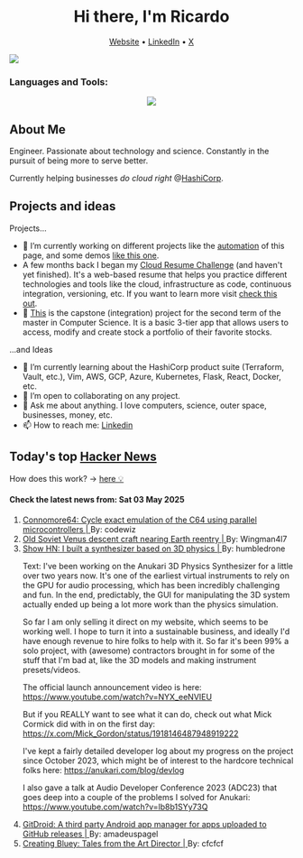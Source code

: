 
<!-- This is an HTML comment in your markdown file -->

<h1 align="center">Hi there, I'm Ricardo</h1>
<p align="center">
  <a href="https://www.ricardorompar.com">Website</a> •
  <a href="https://www.linkedin.com/in/ricardo-romero-paredes/">LinkedIn</a> •
  <a href="https://twitter.com/ricardorompar">X</a>
</p>
<img src="https://badges.pufler.dev/visits/{ricardorompar}/{ricardorompar}"/>

<h3 align="left">Languages and Tools:</h3>
<p align="center">
  <a href="https://skillicons.dev">
    <img src="https://skillicons.dev/icons?i=terraform,aws,gcp,azure,git,python,kubernetes,react,js,docker,ubuntu" />
  </a>
</p>

<h2>About Me</h2>
Engineer. Passionate about technology and science. Constantly in the pursuit of being more to serve better.

Currently helping businesses <i>do cloud right</i> @<a href="https://github.com/hashicorp">HashiCorp</a>.

<h2>Projects and ideas</h2>
Projects...
<ul>
  <li>🔭 I’m currently working on different projects like the <a href="https://github.com/ricardorompar/ricardorompar/blob/main/automate.py">automation</a> of this page, and some demos <a href="https://github.com/ricardorompar/boundary-ansible-demo">like this one</a>.
  </li>

  <li >A few months back I began my <a href="https://github.com/ricardorompar/cloudResumeChallenge">Cloud Resume Challenge</a> (and haven't yet finished). It's a web-based resume that helps you practice different technologies and tools like the cloud, infrastructure as code, continuous integration, versioning, etc. If you want to learn more visit <a href="https://cloudresumechallenge.dev/docs/the-challenge/aws/">check this out</a>.
  </li>

  <li>🔭 <a href="https://github.com/ricardorompar/capstoneT2">This</a> is the capstone (integration) project for the second term of the master in Computer Science. It is a basic 3-tier app that allows users to access, modify and create stock a portfolio of their favorite stocks.
  </li>
</ul>
...and Ideas
<ul>
  <li>🌱 I’m currently learning about the HashiCorp product suite (Terraform, Vault, etc.), Vim, AWS, GCP, Azure, Kubernetes, Flask, React, Docker, etc.
  </li>
  <li>👯 I’m open to collaborating on any project.</li>
  <li>💬 Ask me about anything. I love computers, science, outer space, businesses, money, etc.</li>
  <li>📫 How to reach me: <a href="https://www.linkedin.com/in/ricardo-romero-paredes/">Linkedin</a></li>
</ul>

<h2>Today's top <a href='https://news.ycombinator.com/'>Hacker News</a></h2>
How does this work? -> <a href='./AUTOMATIC.md'>here 💡</a>

<h4>Check the latest news from: Sat 03 May 2025</h4>
<ol>
<li>
    <a href=https://github.com/c1570/Connomore64>
        Connomore64: Cycle exact emulation of the C64 using parallel microcontrollers |
    </a>
    By: codewiz
</li>

<li>
    <a href=https://www.leonarddavid.com/old-soviet-venus-descent-craft-nearing-earth-reentry/>
        Old Soviet Venus descent craft nearing Earth reentry |
    </a>
    By: Wingman4l7
</li>

<li>
    <a href=https://anukari.com>
        Show HN: I built a synthesizer based on 3D physics |
    </a>
    By: humbledrone
</li>

<p>
Text: I&#x27;ve been working on the Anukari 3D Physics Synthesizer for a little over two years now. It&#x27;s one of the earliest virtual instruments to rely on the GPU for audio processing, which has been incredibly challenging and fun. In the end, predictably, the GUI for manipulating the 3D system actually ended up being a lot more work than the physics simulation.<p>So far I am only selling it direct on my website, which seems to be working well. I hope to turn it into a sustainable business, and ideally I&#x27;d have enough revenue to hire folks to help with it. So far it&#x27;s been 99% a solo project, with (awesome) contractors brought in for some of the stuff that I&#x27;m bad at, like the 3D models and making instrument presets&#x2F;videos.<p>The official launch announcement video is here: <a href="https:&#x2F;&#x2F;www.youtube.com&#x2F;watch?v=NYX_eeNVIEU" rel="nofollow">https:&#x2F;&#x2F;www.youtube.com&#x2F;watch?v=NYX_eeNVIEU</a><p>But if you REALLY want to see what it can do, check out what Mick Cormick did with in on the first day: <a href="https:&#x2F;&#x2F;x.com&#x2F;Mick_Gordon&#x2F;status&#x2F;1918146487948919222" rel="nofollow">https:&#x2F;&#x2F;x.com&#x2F;Mick_Gordon&#x2F;status&#x2F;1918146487948919222</a><p>I&#x27;ve kept a fairly detailed developer log about my progress on the project since October 2023, which might be of interest to the hardcore technical folks here:
<a href="https:&#x2F;&#x2F;anukari.com&#x2F;blog&#x2F;devlog" rel="nofollow">https:&#x2F;&#x2F;anukari.com&#x2F;blog&#x2F;devlog</a><p>I also gave a talk at Audio Developer Conference 2023 (ADC23) that goes deep into a couple of the problems I solved for Anukari: <a href="https:&#x2F;&#x2F;www.youtube.com&#x2F;watch?v=lb8b1SYy73Q" rel="nofollow">https:&#x2F;&#x2F;www.youtube.com&#x2F;watch?v=lb8b1SYy73Q</a> </br>
</p>

<li>
    <a href=https://github.com/TechnicJelle/GitDroid>
        GitDroid: A third party Android app manager for apps uploaded to GitHub releases |
    </a>
    By: amadeuspagel
</li>

<li>
    <a href=https://substack.com/home/post/p-160039885>
        Creating Bluey: Tales from the Art Director |
    </a>
    By: cfcfcf
</li>
</ol>